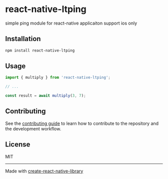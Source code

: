 # react-native-ltping

simple ping module for react-native applicaiton support ios only

## Installation

```sh
npm install react-native-ltping
```

## Usage

```js
import { multiply } from 'react-native-ltping';

// ...

const result = await multiply(3, 7);
```

## Contributing

See the [contributing guide](CONTRIBUTING.md) to learn how to contribute to the repository and the development workflow.

## License

MIT

---

Made with [create-react-native-library](https://github.com/callstack/react-native-builder-bob)
